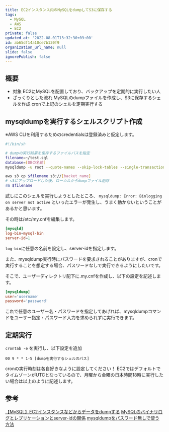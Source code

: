 ```yaml
---
title: EC2インスタンス内のMySQLをdumpしてS3に保存する
tags:
  - MySQL
  - AWS
  - EC2
private: false
updated_at: '2022-08-01T13:32:30+09:00'
id: ab65df14a10ce7b130f9
organization_url_name: null
slide: false
ignorePublish: false
---
```

## 概要

- 対象
EC2にMySQLを配置しており、バックアップを定期的に実行したい人
- ざっくりとした流れ
MySQLのdumpファイルを作成し、S3に保存するシェルを作成
cronで上記のシェルを定期実行する



## mysqldumpを実行するシェルスクリプト作成

※AWS CLIを利用するためのcredentialsは登録済みと仮定します。
```bash
#!/bin/sh

# dumpの実行結果を保存するファイルパスを指定
filename=~/test.sql
database=[DBの名前]
mysqldump -u root --quote-names --skip-lock-tables --single-transaction --flush-logs --master-data=2 $database > $filename

aws s3 cp $filename s3://[backet_name]
# s3にアップロードした後、ローカルからdumpファイル削除
rm $filename

```

試しにこのシェルを実行しようとしたところ、
`mysqldump: Error: Binlogging on server not active`
といったエラーが発生し、うまく動かないということがあるかと思います。

その時は/etc/my.cnfを編集します。

```/etc/my.cnf
[mysqld]
log-bin=mysql-bin
server-id=1
```

`log-bin`に任意の名前を設定し、server-idを指定します。

また、mysqldump実行時にパスワードを要求されることがありますが、cronで実行することを想定する場合、パスワードなしで実行できるようにしたいです。

そこで、ユーザーディレクトリ配下に.my.cnfを作成し、以下の設定を記述します。

```~/.my.cnf
[mysqldump]
user='username'
password='password'
```

これで任意のユーザー名・パスワードを指定してあげれば、mysqldumpコマンドをユーザー指定・パスワード入力を求められずに実行できます。

## 定期実行

`crontab -e` を実行し、以下設定を追加
```
00 9 * * 1-5 [dumpを実行するシェルのパス]
```

cronの実行時刻は各自好きなように設定してください！
EC2ではデフォルトでタイムゾーンがUTCとなっているので、月曜から金曜の日本時間18時に実行したい場合は以上のように記述します。

## 参考
[【MySQL】EC2インスタンスなどからデータをdumpする](https://blog.aiandrox.com/posts/tech/2020/10/01/)
[MySQLのバイナリログとレプリケーションとserver-idの関係](https://ybalexdp.hatenablog.com/entry/mysql-binlog)
[mysqldumpをパスワード無しで使う方法](https://www.masashi.org/blog/2018/05/16/mysqldump-without-password/)



